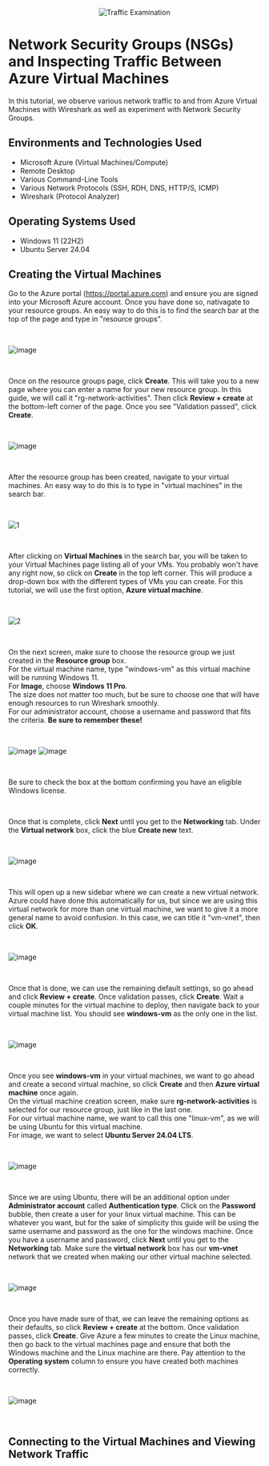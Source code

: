 <p align="center">
<img src="https://i.imgur.com/Ua7udoS.png" alt="Traffic Examination"/>
</p>

<h1>Network Security Groups (NSGs) and Inspecting Traffic Between Azure Virtual Machines</h1>
In this tutorial, we observe various network traffic to and from Azure Virtual Machines with Wireshark as well as experiment with Network Security Groups. <br />


<h2>Environments and Technologies Used</h2>

- Microsoft Azure (Virtual Machines/Compute)
- Remote Desktop
- Various Command-Line Tools
- Various Network Protocols (SSH, RDH, DNS, HTTP/S, ICMP)
- Wireshark (Protocol Analyzer)

<h2>Operating Systems Used </h2>

- Windows 11 (22H2)
- Ubuntu Server 24.04

<h2>Creating the Virtual Machines</h2>

Go to the Azure portal (https://portal.azure.com) and ensure you are signed into your Microsoft Azure account. Once you have done so, nativagate to your resource groups. An easy way to do this is to find the search bar at the top of the page and type in "resource groups".

<br />

![image](https://github.com/user-attachments/assets/37531ce6-7d74-4779-8364-b08b9a844659)

<br />

Once on the resource groups page, click **Create**. This will take you to a new page where you can enter a name for your new resource group. In this guide, we will call it "rg-network-activities". Then click **Review + create** at the bottom-left corner of the page. Once you see "Validation passed", click **Create**.

<br />

![image](https://github.com/user-attachments/assets/62cc9195-ae0b-4f22-a817-c7b9352c7a92)

<br />

After the resource group has been created, navigate to your virtual machines. An easy way to do this is to type in "virtual machines" in the search bar.

<br />

![1](https://github.com/cbh75/osticket-prereqs/assets/62080815/1c9898b8-14cf-42ff-8322-9586a87f2ba5)

<br />

After clicking on **Virtual Machines** in the search bar, you will be taken to your Virtual Machines page listing all of your VMs. You probably won't have any right now, so click on **Create** in the top left corner. This will produce a drop-down box with the different types of VMs you can create. For this tutorial, we will use the first option, **Azure virtual machine**.

<br />

![2](https://github.com/cbh75/osticket-prereqs/assets/62080815/1cb56175-eceb-480e-9c5a-24c006139e86)

<br />

On the next screen, make sure to choose the resource group we just created in the **Resource group** box.<br />
For the virtual machine name, type "windows-vm" as this virtual machine will be running Windows 11.<br />
For **Image**, choose **Windows 11 Pro**.<br />
The size does not matter too much, but be sure to choose one that will have enough resources to run Wireshark smoothly.<br />
For our administrator account, choose a username and password that fits the criteria. **Be sure to remember these!**

<br />

![image](https://github.com/user-attachments/assets/36a8ce63-8a56-4501-a445-6e39a55c1ad4)
![image](https://github.com/user-attachments/assets/dead7fb2-9081-41b1-903a-1e6de384214f)

<br />

Be sure to check the box at the bottom confirming you have an eligible Windows license.<br />

<br />

Once that is complete, click **Next** until you get to the **Networking** tab. Under the **Virtual network** box, click the blue **Create new** text.

<br />

![image](https://github.com/user-attachments/assets/d20f0c4e-5f61-4143-9231-7143b4c5d397)

<br />

This will open up a new sidebar where we can create a new virtual network. Azure could have done this automatically for us, but since we are using this virtual network for more than one virtual machine, we want to give it a more general name to avoid confusion. In this case, we can title it "vm-vnet", then click **OK**.

<br />

![image](https://github.com/user-attachments/assets/21cc11be-9267-4893-9c3b-63d0809e4b66)

<br />

Once that is done, we can use the remaining default settings, so go ahead and click **Review + create**. Once validation passes, click **Create**. Wait a couple minutes for the virtual machine to deploy, then navigate back to your virtual machine list. You should see **windows-vm** as the only one in the list.

<br />

![image](https://github.com/user-attachments/assets/2df838b1-3520-4e5a-b651-4f97cb010029)

<br />

Once you see **windows-vm** in your virtual machines, we want to go ahead and create a second virtual machine, so click **Create** and then **Azure virtual machine** once again.<br />
On the virtual machine creation screen, make sure **rg-network-activities** is selected for our resource group, just like in the last one.<br />
For our virtual machine name, we want to call this one "linux-vm", as we will be using Ubuntu for this virtual machine.<br />
For image, we want to select **Ubuntu Server 24.04 LTS**.<br />

<br />

![image](https://github.com/user-attachments/assets/79f77730-e442-4da1-92d2-a9b193c20e6d)

<br />

Since we are using Ubuntu, there will be an additional option under **Administrator account** called **Authentication type**. Click on the **Password** bubble, then create a user for your linux virtual machine. This can be whatever you want, but for the sake of simplicity this guide will be using the same username and password as the one for the windows machine. Once you have a username and password, click **Next** until you get to the **Networking** tab. Make sure the **virtual network** box has our **vm-vnet** network that we created when making our other virtual machine selected.

<br />

![image](https://github.com/user-attachments/assets/85c0f189-f179-40f2-a6b9-39b374ef0c6d)

<br />

Once you have made sure of that, we can leave the remaining options as their defaults, so click **Review + create** at the bottom. Once validation passes, click **Create**. Give Azure a few minutes to create the Linux machine, then go back to the virtual machines page and ensure that both the Windows machine and the Linux machine are there. Pay attention to the **Operating system** column to ensure you have created both machines correctly.

<br />

![image](https://github.com/user-attachments/assets/5d4c31fa-5ed5-4162-b730-a842fb4fd573)

<br />

<h2>Connecting to the Virtual Machines and Viewing Network Traffic</h2>
